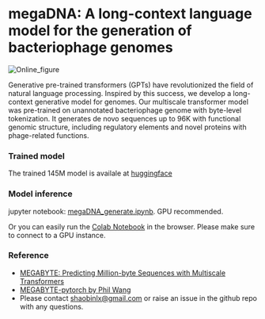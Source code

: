 # megaDNA: A long-context language model for the generation of bacteriophage genomes
![Online_figure](https://github.com/lingxusb/megaDNA/assets/12596418/ef85a641-0a79-4232-9d09-4abf498f04be)

Generative pre-trained transformers (GPTs) have revolutionized the field of natural language processing. Inspired by this success, we develop a long-context generative model for genomes. Our multiscale transformer model was pre-trained on unannotated bacteriophage genome with byte-level tokenization. It generates de novo sequences up to 96K with functional genomic structure, including regulatory elements and novel proteins with phage-related functions. 

### Trained model
The trained 145M model is availale at [huggingface](https://huggingface.co/lingxusb/megaDNA_145M/tree/main)

### Model inference
jupyter notebook: [megaDNA_generate.ipynb](https://github.com/lingxusb/megaDNA/blob/main/megaDNA_generate.ipynb). GPU recommended.

Or you can easily run the [Colab Notebook](https://colab.research.google.com/drive/1T7pDY-pL2aJk8mogUKhDu5DpG9r7bjv4?usp=sharing) in the browser. Please make sure to connect to a GPU instance.

### Reference
- [MEGABYTE: Predicting Million-byte Sequences with Multiscale Transformers](https://arxiv.org/abs/2305.07185)
- [MEGABYTE-pytorch by Phil Wang](https://github.com/lucidrains/MEGABYTE-pytorch)
- Please contact shaobinlx@gmail.com or raise an issue in the github repo with any questions.
